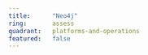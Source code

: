 ```yaml
---
title:      "Neo4j"
ring:       assess
quadrant:   platforms-and-operations
featured:   false
---
```

